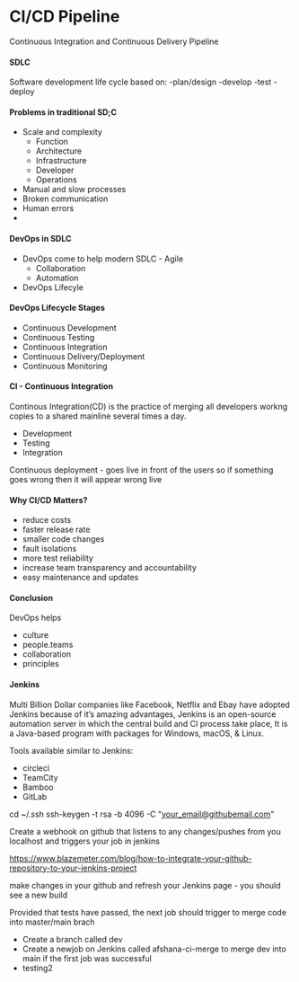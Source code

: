 # CI/CD Pipeline 
Continuous Integration and Continuous Delivery Pipeline 

#### SDLC 
Software development life cycle based on:
-plan/design
-develop
-test
-deploy

#### Problems in traditional SD;C
- Scale and complexity	
	- Function
	- Architecture 
	- Infrastructure
	- Developer
	- Operations
- Manual and slow processes
- Broken communication
- Human errors
-

#### DevOps in SDLC
- DevOps come to help modern SDLC - Agile
	- Collaboration 
	- Automation
- DevOps Lifecyle 
<insert image>

#### DevOps Lifecycle Stages 
- Continuous Development 
- Continuous Testing 
- Continuous Integration
- Continuous Delivery/Deployment 
- Continuous Monitoring 

#### CI - Continuous Integration
Continous Integration(CD) is the practice of merging all developers workng copies to a shared mainline several times a day.
- Development
- Testing
- Integration 

Continuous deployment - goes live in front of the users so if something goes wrong then it will appear wrong live

#### Why CI/CD Matters?
- reduce costs
- faster release rate
- smaller code changes
- fault isolations 
- more test reliability 
- increase team transparency and accountability 
- easy maintenance and updates 

#### Conclusion

DevOps helps
- culture
- people.teams 
- collaboration
- principles 

#### Jenkins 
Multi Billion Dollar companies like Facebook, Netflix and Ebay have adopted Jenkins because of it’s amazing advantages, Jenkins is an open-source automation server in which the central build and CI process take place, It is a Java-based program with packages for Windows, macOS, & Linux.

Tools available similar to Jenkins:
- circleci
- TeamCity
- Bamboo 
- GitLab 


cd ~/.ssh
ssh-keygen -t rsa -b 4096 -C "your_email@githubemail.com"

Create a webhook on github that listens to any changes/pushes from you localhost and triggers your job in jenkins 

https://www.blazemeter.com/blog/how-to-integrate-your-github-repository-to-your-jenkins-project

make changes in your github and refresh your Jenkins page - you should see a new build

Provided that tests have passed, the next job should trigger to merge code into master/main brach 
- Create a branch called dev 
- Create a newjob on Jenkins called afshana-ci-merge to merge dev into main if the first job was successful 
- testing2

